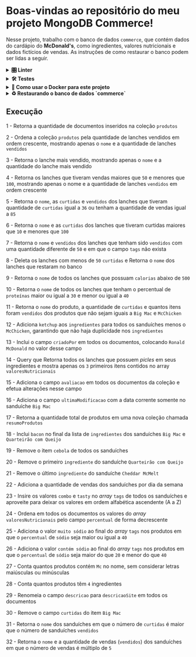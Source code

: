 # Boas-vindas ao repositório do meu projeto MongoDB Commerce!

  Nesse projeto, trabalho com o banco de dados `commerce`, que contém dados do cardápio do **McDonald's**, como ingredientes, valores nutricionais e dados fictícios de vendas. As instruções de como restaurar o banco podem ser lidas a seguir.

<details>
  <summary>
    <strong>🎛 Linter</strong>
  </summary><br>

  Para fazer a análise estática do código neste projeto, utilizei o linter [ESLint](https://eslint.org/). Assim o código está alinhado com as boas práticas de desenvolvimento, sendo mais legível e de fácil manutenção!

  - Para poder rodar o `ESLint` basta:

  - Executar o comando `npm install` dentro do projeto e depois `npm run lint`.

  - Se a análise do `ESLint` encontrar problemas no código, eles serão mostrados no seu terminal.
   
  - Se não houver problema no código, nada será impresso no seu terminal.

  - Você pode também instalar o plugin do `ESLint` no `VSCode`. Para isso, bastar ir em extensions e baixar o [plugin `ESLint`](https://marketplace.visualstudio.com/items?itemName=dbaeumer.vscode-eslint).

</details>

<details>
  <summary>
    <strong>🛠 Testes</strong>
  </summary><br>

  - Para executar localmente os testes, é preciso estar na raiz do diretório do projeto e escrever o seguinte no seu terminal,:

  ```sh
  ./scripts/evaluate.sh
  ```

  👀 **De olho na dica**: esse script vai imprimir um relatório indicando se o teste passou ou não para cada desafio. Como a execução do script envolve restauração da base de dados `commerce` de um teste para outro, recomenda-se esperar pela sua execução completa.

  - Para executar somente o teste de um desafio, execute o comando abaixo substituindo N pelo número do desafio

  ```sh
  ./scripts/evaluate.sh desafioN
  ```

  ⚠️**Importante**: o banco de dados `commerce` é restaurado de um teste para outro.
 </details>

<details>
  <summary>
    <strong>🐳 Como usar o Docker para este projeto</strong>
  </summary><br>

  - Para quem não possui o MongoDB instalado e está utilizando o docker, é necessário executar os testes localmente usando os seguintes passos:

  1. Acesse o terminal na raiz da pasta do projeto;
  2. Crie um container com um volume apontando para a pasta do projeto `docker run -d --name=nomeDoContainer -v "$PWD:/app" -p 27017:27017 mongo`;
  3. Com o container em execução, acesse o terminal do container `docker exec -it nomeDoContainer bash`;
  4. No terminal do container acesse o diretório mapeado no volume (no exemplo acima `/app`);
  5. Por fim, execute o script de testes do projeto: `./scripts/evaluate.sh`.
  Se por algum motivo a execução do container for finalizada, basta iniciá-lo novamente com o comando `docker start nomeDoContainer` e seguir a partir do passo 3.

</details>

<details>
  <summary>
    <strong>♻️ Restaurando o banco de dados `commerce`</strong>
  </summary><br>

  1. Abra o terminal e conecte-se à sua instância local do **MongoDB**. Se você receber uma mensagem de erro como **_Connection refused_**, tente reiniciar sua instância.

  2. Quando sua instância estiver no ar e você estiver conectado a ela, digite `exit`. Com isso, você voltará ao terminal para iniciar a importação dos dados.

  3. Na raiz do diretório do projeto, execute o seguinte comando para restaurar a base de dados `commerce`:
    
  ```bash
    DBNAME=commerce ./scripts/resetdb.sh assets/produtos
  ```

  - A execução desse script criará um banco de dados chamado `commerce` e importará os dados para a coleção `produtos`.

  ⚠️ **Importante**: tanto o script executado anteriormente quanto o script de execução local dos testes, restauram a base de dados `commerce`. ⚠️

</details>

## Execução

1 - Retorna a quantidade de documentos inseridos na coleção `produtos`

2 - Ordena a coleção `produtos` pela quantidade de lanches vendidos em ordem crescente, mostrando apenas o `nome` e a quantidade de lanches `vendidos`

3 - Retorna o lanche mais vendido, mostrando apenas o `nome` e a quantidade do lanche mais vendido

4 - Retorna os lanches que tiveram vendas maiores que `50` e menores que `100`, mostrando apenas o nome e a quantidade de lanches `vendidos` em ordem crescente

5 - Retorna o `nome`, as `curtidas` e `vendidos` dos lanches que tiveram quantidade de `curtidas` igual a `36` ou tenham a quantidade de vendas igual a `85`

6 - Retorna o `nome` e as `curtidas` dos lanches que tiveram curtidas maiores que `10` e menores que `100`

7 - Retorna o `nome` e `vendidos` dos lanches que tenham sido `vendidos` com uma quantidade diferente de `50` e em que o campo `tags` não exista

8 - Deleta os lanches com menos de `50` `curtidas` e Retorna o `nome` dos lanches que restaram no banco

9 - Retorna o `nome` de todos os lanches que possuam `calorias` abaixo de `500`

10 - Retorna o `nome` de todos os lanches que tenham o percentual de `proteínas` maior ou igual a `30` e menor ou igual a `40`

11 - Retorna o `nome` do produto, a quantidade de `curtidas` e quantos itens foram `vendidos` dos produtos que não sejam iguais a `Big Mac` e `McChicken`

12 - Adiciona `ketchup` aos `ingredientes` para todos os sanduíches menos o `McChicken`, garantindo que não haja duplicidade nos `ingredientes`

13 - Inclui o campo `criadoPor` em todos os documentos, colocando `Ronald McDonald` no valor desse campo

14 - Query que Retorna todos os lanches que possuem *picles* em seus ingredientes e mostra apenas os `3` primeiros itens contidos no array `valoresNutricionais`

15 - Adiciona o campo `avaliacao` em todos os documentos da coleção e efetua alterações nesse campo

16 - Adiciona o campo `ultimaModificacao` com a data corrente somente no sanduíche `Big Mac`

17 - Retorna a quantidade total de produtos em uma nova coleção chamada `resumoProdutos`

18 - Inclui `bacon` no final da lista de `ingredientes` dos sanduíches `Big Mac` e `Quarteirão com Queijo`

19 - Remove o item `cebola` de todos os sanduíches

20 - Remove o primeiro `ingrediente` do sanduíche `Quarteirão com Queijo`

21 - Remove o último `ingrediente` do sanduíche `Cheddar McMelt`

22 - Adiciona a quantidade de vendas dos sanduíches por dia da semana

23 - Insire os valores `combo` e `tasty` no _array_ `tags` de todos os sanduíches e aproveite para deixar os valores em ordem alfabética ascendente (A a Z)

24 - Ordena em todos os documentos os valores do _array_ `valoresNutricionais` pelo campo `percentual` de forma decrescente

25 - Adiciona o valor `muito sódio` ao final do _array_ `tags` nos produtos em que o `percentual` de `sódio` seja maior ou igual a `40`

26 - Adiciona o valor `contém sódio` ao final do _array_ `tags` nos produtos em que o `percentual` de `sódio` seja maior do que `20` e menor do que `40`

27 - Conta quantos produtos contém `Mc` no nome, sem considerar letras maiúsculas ou minúsculas

28 - Conta quantos produtos têm `4` ingredientes

29 - Renomeia o campo `descricao` para `descricaoSite` em todos os documentos

30 - Remove o campo `curtidas` do item `Big Mac`

31 - Retorna o `nome` dos sanduíches em que o número de `curtidas` é maior que o número de sanduíches `vendidos`

32 - Retorna o `nome` e a quantidade de vendas (`vendidos`) dos sanduíches em que o número de vendas é múltiplo de `5`
